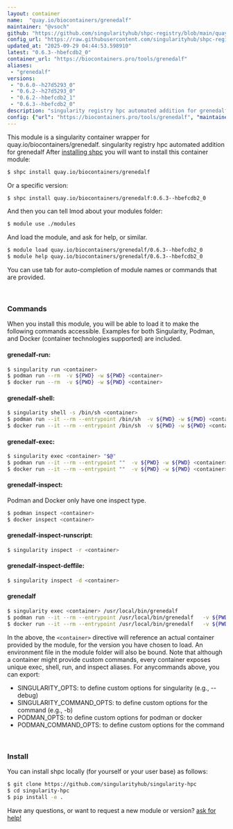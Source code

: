 ```yaml
---
layout: container
name:  "quay.io/biocontainers/grenedalf"
maintainer: "@vsoch"
github: "https://github.com/singularityhub/shpc-registry/blob/main/quay.io/biocontainers/grenedalf/container.yaml"
config_url: "https://raw.githubusercontent.com/singularityhub/shpc-registry/main/quay.io/biocontainers/grenedalf/container.yaml"
updated_at: "2025-09-29 04:44:53.598910"
latest: "0.6.3--hbefcdb2_0"
container_url: "https://biocontainers.pro/tools/grenedalf"
aliases:
 - "grenedalf"
versions:
 - "0.6.0--h27d5293_0"
 - "0.6.2--h27d5293_0"
 - "0.6.2--hbefcdb2_1"
 - "0.6.3--hbefcdb2_0"
description: "singularity registry hpc automated addition for grenedalf"
config: {"url": "https://biocontainers.pro/tools/grenedalf", "maintainer": "@vsoch", "description": "singularity registry hpc automated addition for grenedalf", "latest": {"0.6.3--hbefcdb2_0": "sha256:b2fc748be27626e60b3b0bec50091271345ada25287d61e66a39c29d87df7352"}, "tags": {"0.6.0--h27d5293_0": "sha256:4dba68a89f6c839edac33bb5844e68ae183f41cb15188475d5ad30a17b0a9a4c", "0.6.2--h27d5293_0": "sha256:b22ed3e8813460e315f7edb101ff7013053dd370bc5a9c7585748543ab5dc945", "0.6.2--hbefcdb2_1": "sha256:c70255fbd9e62ffd4a03d54950efe9b34e331510d85aa5f06db66980ef5d900e", "0.6.3--hbefcdb2_0": "sha256:b2fc748be27626e60b3b0bec50091271345ada25287d61e66a39c29d87df7352"}, "docker": "quay.io/biocontainers/grenedalf", "aliases": {"grenedalf": "/usr/local/bin/grenedalf"}}
---
```


This module is a singularity container wrapper for quay.io/biocontainers/grenedalf.
singularity registry hpc automated addition for grenedalf
After [installing shpc](#install) you will want to install this container module:


```bash
$ shpc install quay.io/biocontainers/grenedalf
```

Or a specific version:

```bash
$ shpc install quay.io/biocontainers/grenedalf:0.6.3--hbefcdb2_0
```

And then you can tell lmod about your modules folder:

```bash
$ module use ./modules
```

And load the module, and ask for help, or similar.

```bash
$ module load quay.io/biocontainers/grenedalf/0.6.3--hbefcdb2_0
$ module help quay.io/biocontainers/grenedalf/0.6.3--hbefcdb2_0
```

You can use tab for auto-completion of module names or commands that are provided.

<br>

### Commands

When you install this module, you will be able to load it to make the following commands accessible.
Examples for both Singularity, Podman, and Docker (container technologies supported) are included.

#### grenedalf-run:

```bash
$ singularity run <container>
$ podman run --rm  -v ${PWD} -w ${PWD} <container>
$ docker run --rm  -v ${PWD} -w ${PWD} <container>
```

#### grenedalf-shell:

```bash
$ singularity shell -s /bin/sh <container>
$ podman run --it --rm --entrypoint /bin/sh  -v ${PWD} -w ${PWD} <container>
$ docker run --it --rm --entrypoint /bin/sh  -v ${PWD} -w ${PWD} <container>
```

#### grenedalf-exec:

```bash
$ singularity exec <container> "$@"
$ podman run --it --rm --entrypoint ""  -v ${PWD} -w ${PWD} <container> "$@"
$ docker run --it --rm --entrypoint ""  -v ${PWD} -w ${PWD} <container> "$@"
```

#### grenedalf-inspect:

Podman and Docker only have one inspect type.

```bash
$ podman inspect <container>
$ docker inspect <container>
```

#### grenedalf-inspect-runscript:

```bash
$ singularity inspect -r <container>
```

#### grenedalf-inspect-deffile:

```bash
$ singularity inspect -d <container>
```


#### grenedalf

```bash
$ singularity exec <container> /usr/local/bin/grenedalf
$ podman run --it --rm --entrypoint /usr/local/bin/grenedalf   -v ${PWD} -w ${PWD} <container> -c " $@"
$ docker run --it --rm --entrypoint /usr/local/bin/grenedalf   -v ${PWD} -w ${PWD} <container> -c " $@"
```



In the above, the `<container>` directive will reference an actual container provided
by the module, for the version you have chosen to load. An environment file in the
module folder will also be bound. Note that although a container
might provide custom commands, every container exposes unique exec, shell, run, and
inspect aliases. For anycommands above, you can export:

 - SINGULARITY_OPTS: to define custom options for singularity (e.g., --debug)
 - SINGULARITY_COMMAND_OPTS: to define custom options for the command (e.g., -b)
 - PODMAN_OPTS: to define custom options for podman or docker
 - PODMAN_COMMAND_OPTS: to define custom options for the command

<br>

### Install

You can install shpc locally (for yourself or your user base) as follows:

```bash
$ git clone https://github.com/singularityhub/singularity-hpc
$ cd singularity-hpc
$ pip install -e .
```

Have any questions, or want to request a new module or version? [ask for help!](https://github.com/singularityhub/singularity-hpc/issues)